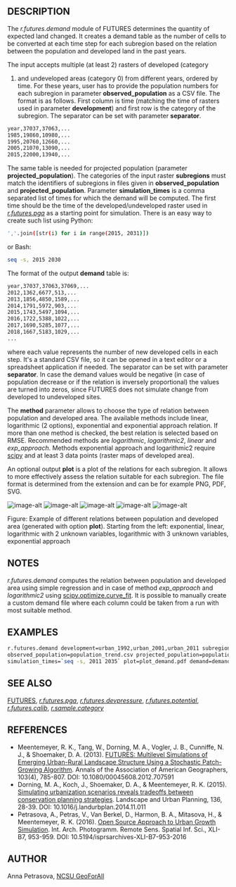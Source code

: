 ## DESCRIPTION

The *r.futures.demand* module of FUTURES determines the quantity of
expected land changed. It creates a demand table as the number of cells
to be converted at each time step for each subregion based on the
relation between the population and developed land in the past years.

The input accepts multiple (at least 2) rasters of developed (category
1) and undeveloped areas (category 0) from different years, ordered by
time. For these years, user has to provide the population numbers for
each subregion in parameter **observed\_population** as a CSV file. The
format is as follows. First column is time (matching the time of rasters
used in parameter **development**) and first row is the category of the
subregion. The separator can be set with parameter **separator**.

```sh
year,37037,37063,...
1985,19860,10980,...
1995,20760,12660,...
2005,21070,13090,...
2015,22000,13940,...
```

The same table is needed for projected population (parameter
**projected\_population**). The categories of the input raster
**subregions** must match the identifiers of subregions in files given
in **observed\_population** and **projected\_population**. Parameter
**simulation\_times** is a comma separated list of times for which the
demand will be computed. The first time should be the time of the
developed/undeveloped raster used in *[r.futures.pga](r.futures.pga.md)*
as a starting point for simulation. There is an easy way to create such
list using Python:

```sh
','.join([str(i) for i in range(2015, 2031)])
```

or Bash:

```sh
seq -s, 2015 2030
```

The format of the output **demand** table is:

```sh
year,37037,37063,37069,...
2012,1362,6677,513,...
2013,1856,4850,1589,...
2014,1791,5972,903,...
2015,1743,5497,1094,...
2016,1722,5388,1022,...
2017,1690,5285,1077,...
2018,1667,5183,1029,...
...
```

where each value represents the number of new developed cells in each
step. It's a standard CSV file, so it can be opened in a text editor or
a spreadsheet application if needed. The separator can be set with
parameter **separator**. In case the demand values would be negative (in
case of population decrease or if the relation is inversely
proportional) the values are turned into zeros, since FUTURES does not
simulate change from developed to undeveloped sites.

The **method** parameter allows to choose the type of relation between
population and developed area. The available methods include linear,
logarithmic (2 options), exponential and exponential approach relation.
If more than one method is checked, the best relation is selected based
on RMSE. Recommended methods are *logarithmic*, *logarithmic2*, *linear*
and *exp\_approach*. Methods exponential approach and logarithmic2
require [scipy](http://scipy.org/) and at least 3 data points (raster
maps of developed area).

An optional output **plot** is a plot of the relations for each
subregion. It allows to more effectively assess the relation suitable
for each subregion. The file format is determined from the extension and
can be for example PNG, PDF, SVG.

![image-alt](r_futures_demand_plot_exponential.png)
![image-alt](r_futures_demand_plot_linear.png)
![image-alt](r_futures_demand_plot_logarithmic.png)
![image-alt](r_futures_demand_plot_logarithmic2.png)
![image-alt](r_futures_demand_plot_exp_approach.png)

Figure: Example of different relations between population and developed
area (generated with option **plot**). Starting from the left:
exponential, linear, logarithmic with 2 unknown variables, logarithmic
with 3 unknown variables, exponential approach

## NOTES

*r.futures.demand* computes the relation between population and
developed area using simple regression and in case of method
*exp\_approach* and *logarithmic2* using
[scipy.optimize.curve\_fit](http://docs.scipy.org/doc/scipy-0.15.1/reference/generated/scipy.optimize.curve_fit.html).
It is possible to manually create a custom demand file where each column
could be taken from a run with most suitable method.

## EXAMPLES

```sh
r.futures.demand development=urban_1992,urban_2001,urban_2011 subregions=counties \
observed_population=population_trend.csv projected_population=population_projection.csv \
simulation_times=`seq -s, 2011 2035` plot=plot_demand.pdf demand=demand.csv
```

## SEE ALSO

[FUTURES](r.futures.md), *[r.futures.pga](r.futures.pga.md)*,
*[r.futures.devpressure](r.futures.devpressure.md)*,
*[r.futures.potential](r.futures.potential.md)*,
*[r.futures.calib](r.futures.calib.md)*,
*[r.sample.category](r.sample.category.md)*

## REFERENCES

  - Meentemeyer, R. K., Tang, W., Dorning, M. A., Vogler, J. B.,
    Cunniffe, N. J., & Shoemaker, D. A. (2013). [FUTURES: Multilevel
    Simulations of Emerging Urban-Rural Landscape Structure Using a
    Stochastic Patch-Growing
    Algorithm](https://doi.org/10.1080/00045608.2012.707591). Annals of
    the Association of American Geographers, 103(4), 785-807. DOI:
    10.1080/00045608.2012.707591
  - Dorning, M. A., Koch, J., Shoemaker, D. A., & Meentemeyer, R. K.
    (2015). [Simulating urbanization scenarios reveals tradeoffs between
    conservation planning
    strategies](https://doi.org/10.1016/j.landurbplan.2014.11.011).
    Landscape and Urban Planning, 136, 28-39. DOI:
    10.1016/j.landurbplan.2014.11.011
  - Petrasova, A., Petras, V., Van Berkel, D., Harmon, B. A., Mitasova,
    H., & Meentemeyer, R. K. (2016). [Open Source Approach to Urban
    Growth
    Simulation](https://isprs-archives.copernicus.org/articles/XLI-B7/953/2016/isprs-archives-XLI-B7-953-2016.pdf).
    Int. Arch. Photogramm. Remote Sens. Spatial Inf. Sci., XLI-B7,
    953-959. DOI: 10.5194/isprsarchives-XLI-B7-953-2016

## AUTHOR

Anna Petrasova, [NCSU GeoForAll](https://geospatial.ncsu.edu/geoforall/)
